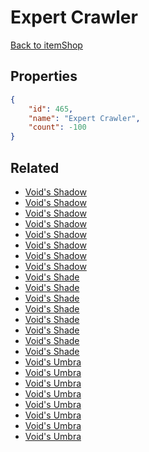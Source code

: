 # Expert Crawler

<no description available>

[Back to itemShop](../item-shops.md)

## Properties

```json
{
    "id": 465,
    "name": "Expert Crawler",
    "count": -100
}
```

## Related

- [Void's Shadow](../items/14663-void-s-shadow.md)
- [Void's Shadow](../items/14664-void-s-shadow.md)
- [Void's Shadow](../items/14665-void-s-shadow.md)
- [Void's Shadow](../items/14666-void-s-shadow.md)
- [Void's Shadow](../items/14667-void-s-shadow.md)
- [Void's Shadow](../items/14668-void-s-shadow.md)
- [Void's Shadow](../items/14669-void-s-shadow.md)
- [Void's Shadow](../items/14670-void-s-shadow.md)
- [Void's Shade](../items/14671-void-s-shade.md)
- [Void's Shade](../items/14672-void-s-shade.md)
- [Void's Shade](../items/14673-void-s-shade.md)
- [Void's Shade](../items/14674-void-s-shade.md)
- [Void's Shade](../items/14675-void-s-shade.md)
- [Void's Shade](../items/14676-void-s-shade.md)
- [Void's Shade](../items/14677-void-s-shade.md)
- [Void's Shade](../items/14678-void-s-shade.md)
- [Void's Umbra](../items/14679-void-s-umbra.md)
- [Void's Umbra](../items/14680-void-s-umbra.md)
- [Void's Umbra](../items/14681-void-s-umbra.md)
- [Void's Umbra](../items/14682-void-s-umbra.md)
- [Void's Umbra](../items/14683-void-s-umbra.md)
- [Void's Umbra](../items/14684-void-s-umbra.md)
- [Void's Umbra](../items/14685-void-s-umbra.md)
- [Void's Umbra](../items/14686-void-s-umbra.md)

